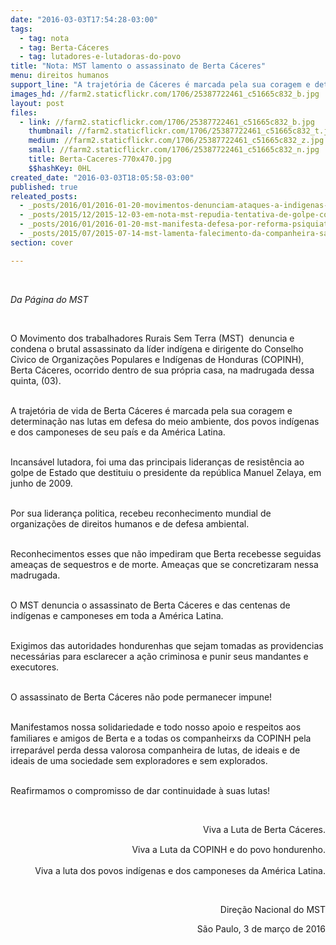 ```yaml
---
date: "2016-03-03T17:54:28-03:00"
tags:
  - tag: nota
  - tag: Berta-Cáceres
  - tag: lutadores-e-lutadoras-do-povo
title: "Nota: MST lamento o assassinato de Berta Cáceres"
menu: direitos humanos
support_line: "A trajetória de Cáceres é marcada pela sua coragem e determinação nas lutas em defesa do meio ambiente, dos povos indígenas e dos camponeses de seu país e da América Latina.\n"
images_hd: //farm2.staticflickr.com/1706/25387722461_c51665c832_b.jpg
layout: post
files:
  - link: //farm2.staticflickr.com/1706/25387722461_c51665c832_b.jpg
    thumbnail: //farm2.staticflickr.com/1706/25387722461_c51665c832_t.jpg
    medium: //farm2.staticflickr.com/1706/25387722461_c51665c832_z.jpg
    small: //farm2.staticflickr.com/1706/25387722461_c51665c832_n.jpg
    title: Berta-Caceres-770x470.jpg
    $$hashKey: 0HL
created_date: "2016-03-03T18:05:58-03:00"
published: true
releated_posts:
  - _posts/2016/01/2016-01-20-movimentos-denunciam-ataques-a-indigenas-no-ms.md
  - _posts/2015/12/2015-12-03-em-nota-mst-repudia-tentativa-de-golpe-contra-a-presidente-dilma.md
  - _posts/2016/01/2016-01-20-mst-manifesta-defesa-por-reforma-psiquiatrica-brasileira.md
  - _posts/2015/07/2015-07-14-mst-lamenta-falecimento-da-companheira-sandra-bittencourt.md
section: cover

---
```

<p>&nbsp;</p>

<p><em>Da P&aacute;gina do MST&nbsp;</em></p>

<p>&nbsp;</p>

<p>O Movimento dos trabalhadores Rurais Sem Terra (MST) &nbsp;denuncia e condena o brutal assassinato da l&iacute;der ind&iacute;gena e dirigente do Conselho Civico de Organiza&ccedil;&otilde;es Populares e Ind&iacute;genas de Honduras (COPINH), Berta C&aacute;ceres, ocorrido dentro de sua pr&oacute;pria casa, na madrugada dessa quinta, (03).</p>

<p><br />
A trajet&oacute;ria de vida de Berta C&aacute;ceres &eacute; marcada pela sua coragem e determina&ccedil;&atilde;o nas lutas em defesa do meio ambiente, dos povos ind&iacute;genas e dos camponeses de&nbsp;seu pa&iacute;s e da Am&eacute;rica Latina.</p>

<p><br />
Incans&aacute;vel lutadora,&nbsp;foi uma das principais lideran&ccedil;as de resist&ecirc;ncia ao golpe de Estado que destituiu o presidente da rep&uacute;blica Manuel Zelaya, em junho de 2009.</p>

<p><br />
Por sua lideran&ccedil;a politica,&nbsp;recebeu reconhecimento mundial de organiza&ccedil;&otilde;es de direitos humanos e de defesa ambiental. &nbsp;</p>

<p><br />
Reconhecimentos esses&nbsp;que n&atilde;o impediram que Berta&nbsp;recebesse&nbsp;seguidas amea&ccedil;as de sequestros e de morte.&nbsp;Amea&ccedil;as que se concretizaram nessa madrugada.</p>

<p><br />
O MST denuncia&nbsp;o&nbsp;assassinato de Berta C&aacute;ceres&nbsp;e das centenas de ind&iacute;genas e camponeses em toda a Am&eacute;rica Latina.</p>

<p><br />
Exigimos das autoridades hondurenhas que sejam tomadas as&nbsp;providencias necess&aacute;rias para esclarecer a a&ccedil;&atilde;o criminosa e punir seus mandantes e executores.&nbsp;</p>

<p><br />
O assassinato de Berta C&aacute;ceres n&atilde;o pode permanecer impune!</p>

<p><br />
Manifestamos nossa solidariedade e todo nosso apoio e respeitos aos familiares e amigos de&nbsp;Berta e a todas os companheirxs da <span style="line-height: 20.8px;">COPINH&nbsp;</span>pela irrepar&aacute;vel perda dessa valorosa companheira de lutas,&nbsp;de ideais e de ideais de uma sociedade sem exploradores e sem explorados.</p>

<p><br />
Reafirmamos o compromisso de dar continuidade &agrave; suas lutas!</p>

<p style="text-align: right;">&nbsp;</p>

<p style="text-align: right;">Viva a Luta de Berta C&aacute;ceres.</p>

<p style="text-align: right;">Viva a Luta da <span style="line-height: 20.8px;">COPINH</span> e do povo hondurenho.</p>

<p style="text-align: right;">Viva a luta dos povos ind&iacute;genas e dos camponeses da Am&eacute;rica Latina.</p>

<p style="text-align: right;">&nbsp;</p>

<p style="text-align: right;">Dire&ccedil;&atilde;o Nacional do MST</p>

<p style="text-align: right;">S&atilde;o Paulo, 3 de mar&ccedil;o de 2016</p>

